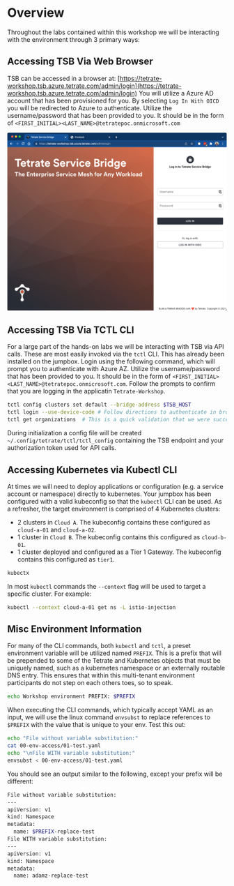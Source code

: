 # Overview
Throughout the labs contained within this workshop we will be interacting with the environment through 3 primary ways:

## Accessing TSB Via Web Browser
TSB can be accessed in a browser at: [https://tetrate-workshop.tsb.azure.tetrate.com/admin/login](https://tetrate-workshop.tsb.azure.tetrate.com/admin/login)  You will utilize a Azure AD account that has been provisioned for you.  By selecting `Log In With OICD` you will be redirected to Azure to authenticate.  Utilize the username/password that has been provided to you.  It should be in the form of `<FIRST_INITIAL><LAST_NAME>@tetratepoc.onmicrosoft.com`

![Base Diagram](../docs/00-tsb-ui.png)

## Accessing TSB Via TCTL CLI
For a large part of the hands-on labs we will be interacting with TSB via API calls.  These are most easily invoked via the `tctl` CLI.  This has already been installed on the jumpbox.  Login using the following command, which will prompt you to authenticate with Azure AZ.  Utilize the username/password that has been provided to you.  It should be in the form of `<FIRST_INITIAL><LAST_NAME>@tetratepoc.onmicrosoft.com`.  Follow the prompts to confirm that you are logging in the applicatin `Tetrate-Workshop`.

```bash
tctl config clusters set default --bridge-address $TSB_HOST
tctl login --use-device-code # Follow directions to authenticate in browser
tctl get organizations  # This is a quick validation that we were successful
```

During initialization a config file will be created `~/.config/tetrate/tctl/tctl_config` containing the TSB endpoint and your authorization token used for API calls.  

## Accessing Kubernetes via Kubectl CLI
At times we will need to deploy applications or configuration (e.g. a service account or namespace) directly to kubernetes.  Your jumpbox has been configured with a valid kubeconfig so that the `kubectl` CLI can be used.  As a refresher, the target environment is comprised of 4 Kubernetes clusters:
- 2 clusters in `Cloud A`.  The kubeconfig contains these configured as `cloud-a-01` and `cloud-a-02`.
- 1 cluster in `Cloud B`.  The kubeconfig contains this configured as `cloud-b-01`.
- 1 cluster deployed and configured as a Tier 1 Gateway. The kubeconfig contains this configured as `tier1`.

```bash
kubectx
```

In most `kubectl` commands the `--context` flag will be used to target a specific cluster.  For example:

```bash
kubectl --context cloud-a-01 get ns -L istio-injection  
```

## Misc Environment Information
For many of the CLI commands, both `kubectl` and `tctl`, a preset environment variable will be utilized named `PREFIX`.  This is a prefix that will be prepended to some of the Tetrate and Kubernetes objects that must be uniquely named, such as a kubernetes namespace or an externally routable DNS entry.  This ensures that within this multi-tenant environment participants do not step on each others toes, so to speak. 

```bash
echo Workshop environment PREFIX: $PREFIX
```

When executing the CLI commands, which typically accept YAML as an input, we will use the linux command `envsubst` to replace references to `$PREFIX` with the value that is unique to your env.  Test this out:

```bash
echo "File without variable substitution:"
cat 00-env-access/01-test.yaml
echo "\nFile WITH variable substitution:"
envsubst < 00-env-access/01-test.yaml
```

You should see an output similar to the following, except your prefix will be different:
```bash
File without variable substitution:
---
apiVersion: v1
kind: Namespace
metadata:
  name: $PREFIX-replace-test
File WITH variable substitution:
---
apiVersion: v1
kind: Namespace
metadata:
  name: adamz-replace-test
```